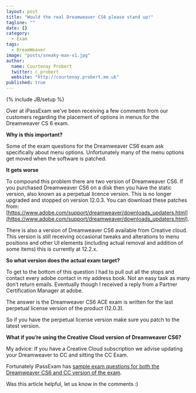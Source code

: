 ```yaml
---
layout: post
title: "Would the real Dreamweaver CS6 please stand up!"
tagline: ""
date: {}
category: 
  - Exam
tags: 
  - DreamWeaver
image: "posts/sneaky-man-v1.jpg"
author: 
  name: Courtenay Probert
  twitter: c_probert
  website: "http://courtenay.probert.me.uk"
published: true
---
```


{% include JB/setup %}

Over at iPassExam we’ve been receiving a few comments from our customers regarding the placement of options in menus for the Dreamweaver CS 6 exam.

**Why is this important?**

Some of the exam questions for the Dreamweaver CS6 exam ask specifically about menu options.  Unfortunately many of the menu options get moved when the software is patched.

**It gets worse**

To compound this problem there are two version of Dreamweaver CS6.  If you purchased Dreamweaver CS6 on a disk then you have the static version, also known as a perpetual licence version.  This is no longer upgraded and stopped on version 12.0.3.  You can download these patches from: [https://www.adobe.com/support/dreamweaver/downloads_updaters.html](https://www.adobe.com/support/dreamweaver/downloads_updaters.html).  

There is also a version of Dreamweaver CS6 available from Creative cloud.  This version is still receiving occasional tweaks and alterations to menu positions and other UI elements (including actual removal and addition of some items) this is currently at 12.2.x.

**So what version does the actual exam target?**

To get to the bottom of this question I had to pull out all the stops and contact every adobe contact in my address book. Not an easy task as many don’t return emails. Eventually though I received a reply from a Partner Certification Manager at adobe.

The answer is the Dreamweaver CS6 ACE exam is written for the last perpetual license version of the product (12.0.3).

So if you have the perpetual license version make sure you patch to the latest version.  

**What if  you’re using the Creative Cloud version of Dreamweaver CS6?**

My advice: If you have a Creative Cloud subscription we advise updating your Dreamweaver to CC and sitting the CC Exam.

Fortunately iPassExam has [sample exam questions for both the Dreamweaver CS6 and CC version of the exam](https://www.ipassexam.com/p/adobe-dreamweaver-exam-study).  

Was this article helpful, let us know in the comments :)